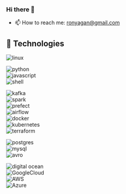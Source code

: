### Hi there 👋

<!--
**ron93/ron93** is a ✨ _special_ ✨ repository because its `README.md` (this file) appears on your GitHub profile.

Here are some ideas to get you started:
- 🔭 I’m currently working on ...
- 🌱 I’m currently learning ...
- 👯 I’m looking to collaborate on ...
- 🤔 I’m looking for help with ...
- 💬 Ask me about ...
- 😄 Pronouns: ...
- ⚡ Fun fact: ...

-->
- 📫 How to reach me: ronyagan@gmail.com

## 🔧 Technologies

![linux](https://img.shields.io/badge/OS-Linux-informational?style=flat&logo=linux&logoColor=white&color=2bbc8a) <br>

![python](https://img.shields.io/badge/Code-Python-informational?style=flat&logo=python&logoColor=white&color=2bbc8a)<br>
![javascript](https://img.shields.io/badge/Code-JavaScript-informational?style=flat&logo=javascript&logoColor=white&color=2bbc8a)<br>
![shell](https://img.shields.io/badge/Shell-Bash-informational?style=flat&logo=gnu-bash&logoColor=white&color=2bbc8a)<br>

![kafka](https://img.shields.io/badge/Tool-ApacheKafka-informational?style=flat&logo=ApacheKafka&logoColor=white&color=2bbc8a)<br>
![spark](https://img.shields.io/badge/Tool-ApacheSpark-informational?style=flat&logo=ApacheSpark&logoColor=white&color=2bbc8a)<br>
![prefect](https://img.shields.io/badge/Tool-Prefect-informational?style=flat&logo=Prefect&logoColor=white&color=2bbc8a)<br>
![airflow](https://img.shields.io/badge/Tool-ApacheAirflow-informational?style=flat&logo=ApacheAirflow&logoColor=white&color=2bbc8a)<br>
![docker](https://img.shields.io/badge/Tool-Docker-informational?style=flat&logo=docker&logoColor=white&color=2bbc8a)<br>
![kubernetes](https://img.shields.io/badge/Tool-Kubernetes-informational?style=flat&logo=kubernetes&logoColor=white&color=2bbc8a)<br>
![terraform](https://img.shields.io/badge/Tool-Terraform-informational?style=flat&logo=terraform&logoColor=white&color=2bbc8a)<br>

![postgres](https://img.shields.io/badge/Database-PostgreSQL-informational?style=flat&logo=postgresql&logoColor=white&color=2bbc8a)<br>
![mysql](https://img.shields.io/badge/Database-MySql-informational?style=flat&logo=mysql&logoColor=white&color=2bbc8a)<br>
![avro](https://img.shields.io/badge/Database-Avro-informational?style=flat&logo=avro&logoColor=white&color=2bbc8a)<br>


![digital ocean](https://img.shields.io/badge/Cloud-Digital_Ocean-informational?style=flat&logo=digitalocean&logoColor=white&color=2bbc8a)<br>
![GoogleCloud](https://img.shields.io/badge/Cloud-GoogleCloudPlatform-informational?style=flat&logo=Google&logoColor=white&color=2bbc8a)<br>
![AWS](https://img.shields.io/badge/Cloud-AWS-informational?style=flat&logo=aws&logoColor=white&color=2bbc8a)<br>
![Azure](https://img.shields.io/badge/Cloud-Azure-informational?style=flat&logo=azure&logoColor=white&color=2bbc8a)<br>




